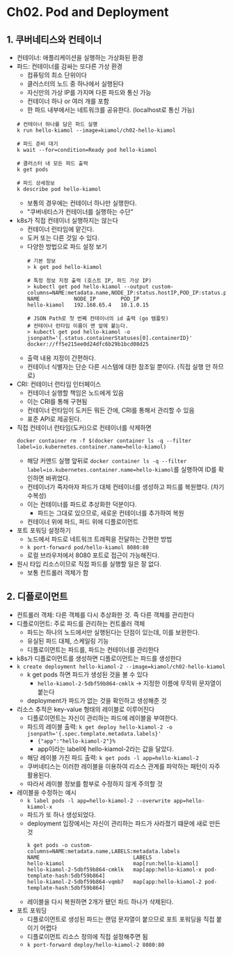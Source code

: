 # Ch02. Pod and Deployment

## 1. 쿠버네티스와 컨테이너
* 컨테이너: 애플리케이션을 실행하는 가상화된 환경
* 파드: 컨테이너를 감싸는 또다른 가상 환경
  * 컴퓨팅의 최소 단위이다
  * 클러스터의 노드 중 하나에서 실행된다
  * 자신만의 가상 IP를 가지며 다른 파드와 통신 가능
  * 컨테이너 하나 or 여러 개를 포함
  * 한 파드 내부에서는 네트워크를 공유한다. (localhost로 통신 가능)
  ```shell
  # 컨테이너 하나를 담은 파드 실행
  k run hello-kiamol --image=kiamol/ch02-hello-kiamol
  
  # 파드 준비 대기
  k wait --for=condition=Ready pod hello-kiamol
  
  # 클러스터 내 모든 파드 출력
  k get pods
  
  # 파드 상세정보
  k describe pod hello-kiamol
  ```
  * 보통의 경우에는 컨테이너 하나만 실행한다.
  * "쿠버네티스가 컨테이너를 실행하는 수단"
* k8s가 직접 컨테이너 실행하지는 않는다
  * 컨테이너 런타임에 맡긴다.
  * 도커 또는 다른 것일 수 있다.
  * 다양한 방법으로 파드 설정 보기
    ```shell
    # 기본 정보
    > k get pod hello-kiamol
    
    # 특정 정보 지정 출력 (호스트 IP, 파드 가상 IP)
    > kubectl get pod hello-kiamol --output custom-columns=NAME:metadata.name,NODE_IP:status.hostIP,POD_IP:status.podIP
    NAME           NODE_IP        POD_IP
    hello-kiamol   192.168.65.4   10.1.0.15
    
    # JSON Path로 첫 번쩨 컨테이너의 id 출력 (go 템플릿)
    # 컨테이너 런타임 이름이 맨 앞에 붙는다.
    > kubectl get pod hello-kiamol -o jsonpath='{.status.containerStatuses[0].containerID}'
    docker://ff5e215ee0d24dfc6b29b1bcd08d25
    ```
  * 출력 내용 지정이 간편하다.
  * 컨테이너 식별자는 단순 다른 시스템에 대한 참조일 뿐이다. (직접 실행 안 하므로)
* CRI: 컨테이너 런타임 인터페이스
  * 컨테이너 실행할 책임은 노드에게 있음
  * 이는 CRI를 통해 구현됨
  * 컨테이너 런타임이 도커든 뭐든 간에, CRI를 통해서 관리할 수 있음
  * 표준 API로 제공된다.
* 직접 컨테이너 런타임(도커)으로 컨테이너를 삭제하면
  ```shell
  docker container rm -f $(docker container ls -q --filter label=io.kubernetes.container.name=hello-kiamol)
  ```
  * 해당 커맨드 실행 앞뒤로 `docker container ls -q --filter label=io.kubernetes.container.name=hello-kiamol`를 실행하여 ID를 확인하면 바뀌었다.
  * 컨테이너가 죽자마자 파드가 대체 컨테이너를 생성하고 파드를 복원했다. (자기수복성)
  * 이는 컨테이너를 파드로 추상화한 덕분이다.
    * 파드는 그대로 있으므로, 새로운 컨테이너를 추가하여 복원
  * 컨테이너 위에 파드, 파드 위에 디플로이먼트
* 포트 포워딩 설정하기
  * 노드에서 파드로 네트워크 트래픽을 전달하는 간편한 방법
  * `k port-forward pod/hello-kiamol 8080:80`
  * 로컬 브라우저에서 8080 포트로 접근이 가능해진다.
* 원시 타입 리소스이므로 직접 파드를 실행할 일은 잘 없다.
  * 보통 컨트롤러 객체가 함

## 2. 디플로이먼트
* 컨트롤러 객체: 다른 객체를 다시 추상화한 것. 즉 다른 객체를 관리한다
* 디플로이먼트: 주로 파드를 관리하는 컨트롤러 객체
  * 파드는 하나의 노드에서만 실행된다는 단점이 있는데, 이를 보완한다.
  * 유실된 파드 대체, 스케일링 기능
  * 디플로이먼트는 파드를, 파드는 컨테이너를 관리한다
* k8s가 디플로이먼트를 생성하면 디플로이먼트는 파드를 생성한다
* `k create deployment hello-kiamol-2 --image=kiamol/ch02-hello-kiamol`
  * k get pods 하면 파드가 생성된 것을 볼 수 있다
    * `hello-kiamol-2-5dbf59b864-cmklk` -> 지정한 이름에 무작위 문자열이 붙는다
  * deployment가 파드가 없는 것을 확인하고 생성해준 것
* 리소스 추적은 key-value 형태의 레이블로 이루어진다
  * 디플로이먼트는 자신이 관리하는 파드에 레이블을 부여한다.
  * 파드의 레이블 출력: `k get deploy hello-kiamol-2 -o jsonpath='{.spec.template.metadata.labels}'`
    * `{"app":"hello-kiamol-2"}%`
    * app이라는 label에 hello-kiamol-2라는 값을 달았다.
  * 해당 레이블 가진 파드 출력: `k get pods -l app=hello-kiamol-2`
  * 쿠버네티스는 이러한 레이블을 이용하여 리소스 관계를 파악하는 패턴이 자주 활용된다.
  * 따라서 레이블 정보를 함부로 수정하지 않게 주의할 것
* 레이블을 수정하는 예시
  * `k label pods -l app=hello-kiamol-2 --overwrite app=hello-kiamol-x`
  * 파드가 또 하나 생성되었다.
  * deployment 입장에서는 자신이 관리하는 파드가 사라졌기 떄문에 새로 만든 것
    ```shell
    k get pods -o custom-columns=NAME:metadata.name,LABELS:metadata.labels
    NAME                              LABELS
    hello-kiamol                      map[run:hello-kiamol]
    hello-kiamol-2-5dbf59b864-cmklk   map[app:hello-kiamol-x pod-template-hash:5dbf59b864]
    hello-kiamol-2-5dbf59b864-vqmb7   map[app:hello-kiamol-2 pod-template-hash:5dbf59b864]
    ```
  * 레이블을 다시 복원하면 2개가 됐던 파드 하나가 삭제된다.
* 포트 포워딩
  * 디플로이먼트로 생성된 파드는 랜덤 문자열이 붙으므로 포트 포워딩을 직접 붙이기 어렵다
  * 디플로이먼트 리소스 정의에 직접 설정해주면 됨
  * `k port-forward deploy/hello-kiamol-2 8080:80`
